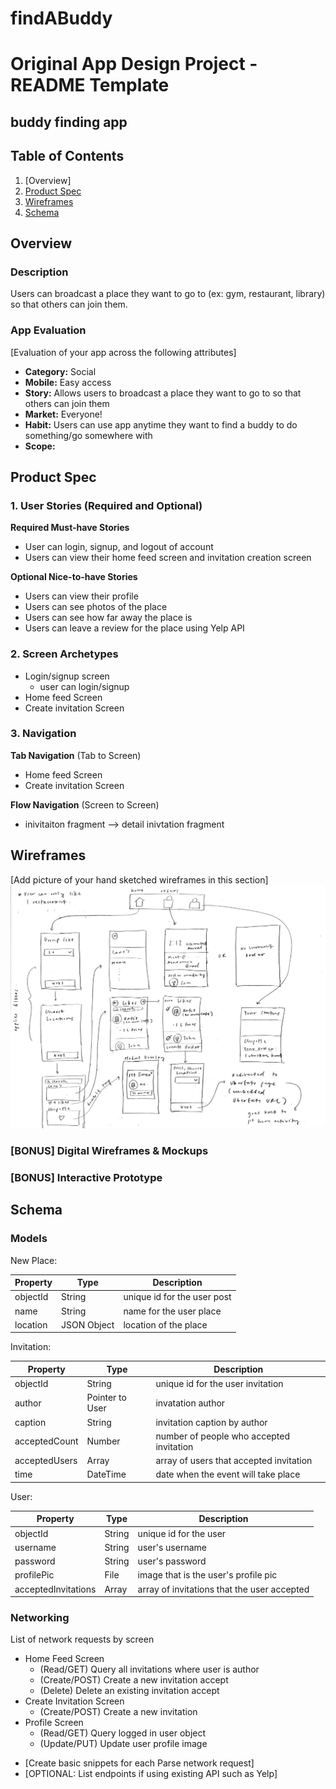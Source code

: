 # findABuddy

Original App Design Project - README Template
===

## buddy finding app

## Table of Contents
1. [Overview]
1. [Product Spec](#Product-Spec)
1. [Wireframes](#Wireframes)
2. [Schema](#Schema)

## Overview
### Description
Users can broadcast a place they want to go to (ex: gym, restaurant, library) so that others can join them.

### App Evaluation
[Evaluation of your app across the following attributes]
- **Category:** Social
- **Mobile:** Easy access
- **Story:** Allows users to broadcast a place they want to go to so that others can join them
- **Market:** Everyone!
- **Habit:** Users can use app anytime they want to find a buddy to do something/go somewhere with
- **Scope:** 

## Product Spec

### 1. User Stories (Required and Optional)

**Required Must-have Stories**

* User can login, signup, and logout of account
* Users can view their home feed screen and invitation creation screen

**Optional Nice-to-have Stories**

* Users can view their profile
* Users can see photos of the place
* Users can see how far away the place is
* Users can leave a review for the place using Yelp API

### 2. Screen Archetypes

* Login/signup screen
   * user can login/signup
* Home feed Screen
* Create invitation Screen

### 3. Navigation

**Tab Navigation** (Tab to Screen)

* Home feed Screen
* Create invitation Screen

**Flow Navigation** (Screen to Screen)

* inivitaiton fragment --> detail inivtation fragment


## Wireframes
[Add picture of your hand sketched wireframes in this section]
<img src="wireframe.jpg" width=1000>

### [BONUS] Digital Wireframes & Mockups

### [BONUS] Interactive Prototype

## Schema
### Models

New Place:

| Property | Type | Description |
| -------- | ------ | --------------------------- |
| objectId | String | unique id for the user post |
| name | String | name for the user place |
| location | JSON Object | location of the place |

Invitation:

| Property | Type | Description |
| -------- | ------ | --------------------------- |
| objectId | String | unique id for the user invitation |
| author | Pointer to User | invatation author |
| caption | String | invitation caption by author |
| acceptedCount | Number | number of people who accepted invitation |
| acceptedUsers | Array | array of users that accepted invitation |
| time | DateTime | date when the event will take place |

User:

| Property | Type | Description |
| -------- | ------ | --------------------------- |
| objectId | String | unique id for the user |
| username | String | user's username |
| password | String | user's password |
| profilePic | File | image that is the user's profile pic |
| acceptedInvitations | Array | array of invitations that the user accepted |

### Networking
List of network requests by screen
* Home Feed Screen
   * (Read/GET) Query all invitations where user is author
   * (Create/POST) Create a new invitation accept
   * (Delete) Delete an existing invitation accept
* Create Invitation Screen
   * (Create/POST) Create a new invitation
* Profile Screen
   * (Read/GET) Query logged in user object
   * (Update/PUT) Update user profile image
  
- [Create basic snippets for each Parse network request]
- [OPTIONAL: List endpoints if using existing API such as Yelp]
